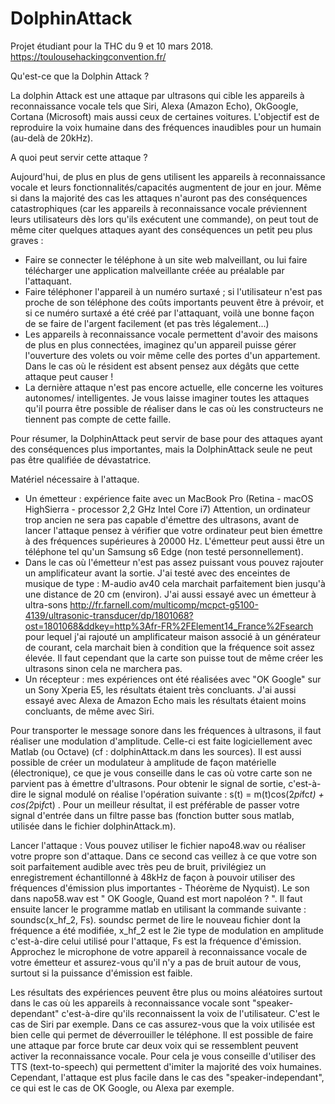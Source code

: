 # DolphinAttack
Projet étudiant pour la THC du 9 et 10 mars 2018.
https://toulousehackingconvention.fr/

Qu'est-ce que la Dolphin Attack ? 

La dolphin Attack est une attaque par ultrasons qui cible les appareils à reconnaissance vocale tels que Siri, Alexa (Amazon Echo), OkGoogle, Cortana (Microsoft) mais aussi ceux de certaines voitures. L'objectif est de reproduire la voix humaine dans des fréquences inaudibles pour un humain (au-delà de 20kHz). 

A quoi peut servir cette attaque ? 

Aujourd'hui, de plus en plus de gens utilisent les appareils à reconnaissance vocale et leurs fonctionnalités/capacités augmentent de jour en jour. Même si dans la majorité des cas les attaques n'auront pas des conséquences catastrophiques (car les appareils à reconnaissance vocale préviennent leurs utilisateurs dès lors qu'ils exécutent une commande), on peut tout de même citer quelques attaques ayant des conséquences un petit peu plus graves : 
- Faire se connecter le téléphone à un site web malveillant, ou lui faire télécharger une application malveillante créée au préalable par l'attaquant. 
- Faire téléphoner l'appareil à un numéro surtaxé ; si l'utilisateur n'est pas proche de son téléphone des coûts importants peuvent être à prévoir, et si ce numéro surtaxé a été créé par l'attaquant, voilà une bonne façon de se faire de l'argent facilement (et pas très légalement...)
- Les appareils à reconnaissance vocale permettent d'avoir des maisons de plus en plus connectées, imaginez qu'un appareil puisse gérer l'ouverture des volets ou voir même celle des portes d'un appartement. Dans le cas où le résident est absent pensez aux dégâts que cette attaque peut causer !
- La dernière attaque n'est pas encore actuelle, elle concerne les voitures autonomes/ intelligentes. Je vous laisse imaginer toutes les attaques qu'il pourra être possible de réaliser dans le cas où les constructeurs ne tiennent pas compte de cette faille.

Pour résumer, la DolphinAttack peut servir de base pour des attaques ayant des conséquences plus importantes, mais la DolphinAttack seule ne peut pas être qualifiée de dévastatrice.

Matériel nécessaire à l'attaque.
- Un émetteur : expérience faite avec un MacBook Pro (Retina - macOS HighSierra - processor 2,2 GHz Intel Core i7)
Attention, un ordinateur trop ancien ne sera pas capable d'émettre des ultrasons, avant de lancer l'attaque pensez à vérifier que votre ordinateur peut bien émettre à des fréquences supérieures à 20000 Hz. L'émetteur peut aussi être un téléphone tel qu'un Samsung s6 Edge (non testé personnellement). 
- Dans le cas où l'émetteur n'est pas assez puissant vous pouvez rajouter un amplificateur avant la sortie. J'ai testé avec des enceintes de musique de type : M-audio av40 cela marchait parfaitement bien jusqu'à une distance de 20 cm (environ). J'ai aussi essayé avec un émetteur à ultra-sons http://fr.farnell.com/multicomp/mcpct-g5100-4139/ultrasonic-transducer/dp/1801068?ost=1801068&ddkey=http%3Afr-FR%2FElement14_France%2Fsearch pour lequel j'ai rajouté un amplificateur maison associé à un générateur de courant, cela marchait bien à condition que la fréquence soit assez élevée. Il faut cependant que la carte son puisse tout de même créer les ultrasons sinon cela ne marchera pas.
- Un récepteur : mes expériences ont été réalisées avec "OK Google" sur un Sony Xperia E5, les résultats étaient très concluants. J'ai aussi essayé avec Alexa de Amazon Echo mais les résultats étaient moins concluants, de même avec Siri. 


Pour transporter le message sonore dans les fréquences à ultrasons, il faut réaliser une modulation d'amplitude. Celle-ci est faite logiciellement avec Matlab (ou Octave) (cf : dolphinAttack.m dans les sources). Il est aussi possible de créer un modulateur à amplitude de façon matérielle (électronique), ce que je vous conseille dans le cas où votre carte son ne parvient pas à émettre d'ultrasons. Pour obtenir le signal de sortie, c'est-à-dire le signal modulé on réalise l'opération suivante : s(t) = m(t)cos(2*pi*fc*t) + cos(2*pi*fc*t) . Pour un meilleur résultat, il est préférable de passer votre signal d'entrée dans un filtre passe bas (fonction butter sous matlab, utilisée dans le fichier dolphinAttack.m). 

Lancer l'attaque : 
Vous pouvez utiliser le fichier napo48.wav ou réaliser votre propre son d'attaque. Dans ce second cas veillez à ce que votre son soit parfaitement audible avec très peu de bruit, privilégiez un enregistrement échantillonné à 48kHz de façon à pouvoir utiliser des fréquences d'émission plus importantes - Théorème de Nyquist). Le son dans napo58.wav est " OK Google, Quand est mort napoléon ? ". Il faut ensuite lancer le programme matlab en utilisant la commande suivante : soundsc(x_hf_2, Fs). soundsc permet de lire le nouveau fichier dont la fréquence a été modifiée, x_hf_2 est le 2ie type de modulation en amplitude c'est-à-dire celui utilisé pour l'attaque, Fs est la fréquence d'émission.
Approchez le microphone de votre appareil à reconnaissance vocale de votre émetteur et assurez-vous qu'il n'y a pas de bruit autour de vous, surtout si la puissance d'émission est faible. 


Les résultats des expériences peuvent être plus ou moins aléatoires surtout dans le cas où les appareils à reconnaissance vocale sont "speaker-dependant" c'est-à-dire qu'ils reconnaissent la voix de l'utilisateur. C'est le cas de Siri par exemple. Dans ce cas assurez-vous que la voix utilisée est bien celle qui permet de déverrouiller le téléphone. Il est possible de faire une attaque par force brute car deux voix qui se ressemblent peuvent activer la reconnaissance vocale. Pour cela je vous conseille d'utiliser des TTS (text-to-speech) qui permettent d'imiter la majorité des voix humaines. Cependant, l'attaque est plus facile dans le cas des "speaker-independant", ce qui est le cas de OK Google, ou Alexa par exemple.
